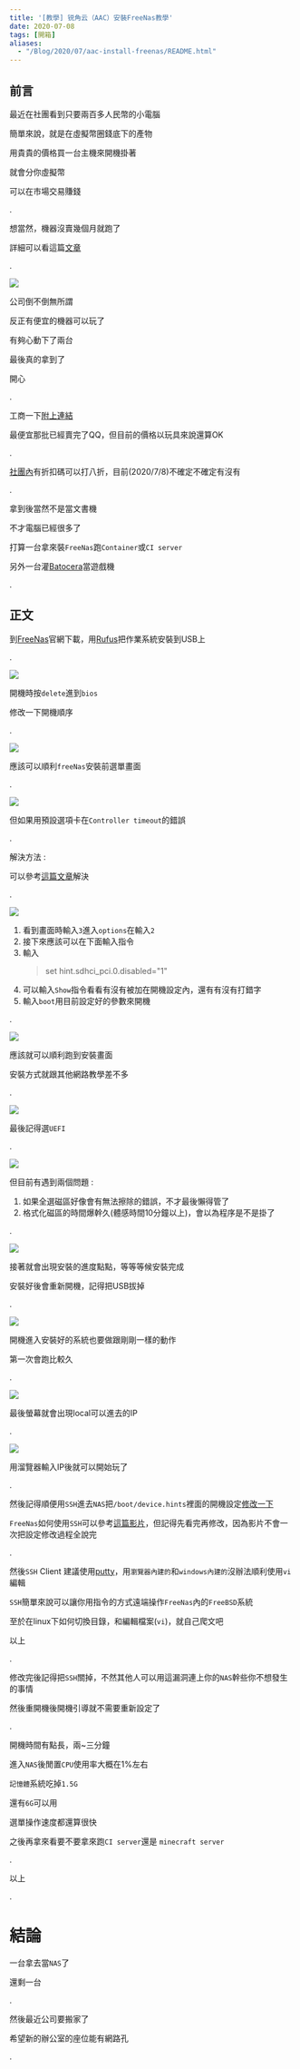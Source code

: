 ```yaml
---
title: '[教學] 锐角云（AAC）安裝FreeNas教學'
date: 2020-07-08
tags: [開箱]
aliases:
  - "/Blog/2020/07/aac-install-freenas/README.html"
---
```


## 前言

最近在社團看到只要兩百多人民幣的小電腦

簡單來說，就是在虛擬幣圈錢底下的產物

用貴貴的價格買一台主機來開機掛著

就會分你虛擬幣

可以在市場交易賺錢

.

想當然，機器沒賣幾個月就跑了

詳細可以看這篇[文章](https://www.chainnews.com/articles/515926413232.htm)

.

![](res/aac.jpg)

公司倒不倒無所謂

反正有便宜的機器可以玩了

有夠心動下了兩台

最後真的拿到了

開心

.

工商一下[附上連結](https://osslab.tv/shop/acute_angle_mini_pc/)

最便宜那批已經賣完了QQ，但目前的價格以玩具來說還算OK

.

[社團內](https://www.facebook.com/groups/wtfhack)有折扣碼可以打八折，目前(2020/7/8)不確定不確定有沒有

.

拿到後當然不是當文書機

不才電腦已經很多了

打算一台拿來裝`FreeNas`跑`Container`或`CI server`

另外一台灌[Batocera](../aac-install-batocera/README.md)當遊戲機

.

## 正文

到[FreeNas](https://www.freenas.org/download/)官網下載，用[Rufus](https://rufus.ie/)把作業系統安裝到USB上

.

![](res/bios.jpg)

開機時按`delete`進到`bios`

修改一下開機順序

.

![](res/boot-initial.jpg)

應該可以順利`freeNas`安裝前選單畫面

.

![](res/boot-controller-timeout.jpg)

但如果用預設選項卡在`Controller timeout`的錯誤

.

解決方法 :

可以參考[這篇文章](https://forums.freebsd.org/threads/sdhci_pci0_slot0-controller-timeout.59077/)解決

.

![](res/boot-type-set.jpg)

1. 看到畫面時輸入`3`進入`options`在輸入`2`
2. 接下來應該可以在下面輸入指令
3. 輸入
    > set hint.sdhci_pci.0.disabled="1"
4. 可以輸入`Show`指令看看有沒有被加在開機設定內，還有有沒有打錯字
5. 輸入`boot`用目前設定好的參數來開機

.

![](res/install.jpg)

應該就可以順利跑到安裝畫面

安裝方式就跟其他網路教學差不多

.

![](res/install-select-uefi.jpg)

最後記得選`UEFI`

.

![](res/install-stuck.jpg)

但目前有遇到兩個問題 :

1. 如果全選磁區好像會有無法擦除的錯誤，不才最後懶得管了
2. 格式化磁區的時間爆幹久(體感時間10分鐘以上)，會以為程序是不是掛了

.

![](res/install-success.jpg)

接著就會出現安裝的進度點點，等等等候安裝完成

安裝好後會重新開機，記得把USB拔掉

.

![](res/boot-in-internal.jpg)

開機進入安裝好的系統也要做跟剛剛一樣的動作

第一次會跑比較久

.

![](res/boot-get-ip.jpg)

最後螢幕就會出現local可以進去的IP

.

![](res/login-success.jpg)

用溜覽器輸入IP後就可以開始玩了

.

然後記得順便用`SSH`進去`NAS`把`/boot/device.hints`裡面的開機設定[修改一下](https://forums.freebsd.org/threads/sdhci_pci0_slot0-controller-timeout.59077/)

`FreeNas`如何使用`SSH`可以參考[這篇影片](https://www.youtube.com/watch?v=UDiFAuNVrTU)，但記得先看完再修改，因為影片不會一次把設定修改過程全說完

.

然後`SSH` Client 建議使用[putty](https://www.putty.org/)，用`瀏覽器內建的`和`windows內建的`沒辦法順利使用`vi`編輯

`SSH`簡單來說可以讓你用指令的方式遠端操作`FreeNas`內的`FreeBSD`系統

至於在linux下如何切換目錄，和編輯檔案(`vi`)，就自己爬文吧

以上

.

修改完後記得把`SSH`關掉，不然其他人可以用這漏洞連上你的`NAS`幹些你不想發生的事情

然後重開機後開機引導就不需要重新設定了

.

開機時間有點長，兩~三分鐘

進入`NAS`後閒置`CPU`使用率大概在1%左右

`記憶體`系統吃掉`1.5G`

還有`6G`可以用

選單操作速度都還算很快

之後再拿來看要不要拿來跑`CI server`還是 `minecraft server`

.

以上

.

# 結論

一台拿去當`NAS`了

還剩一台

.

然後最近公司要搬家了

希望新的辦公室的座位能有網路孔

.